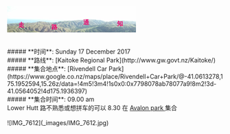 ![skyline](_images/skyline2.png)

<br/>
##### **时间**: Sunday 17 December 2017
<br/>
##### **路线**: [Kaitoke Regional Park](http://www.gw.govt.nz/Kaitoke/)
<br/>
##### **集合地点**: [Rivendell Car Park](https://www.google.co.nz/maps/place/Rivendell+Car+Park/@-41.0613278,175.1952594,15.26z/data=!4m5!3m4!1s0x0:0x7798078ab78077a9!8m2!3d-41.0564052!4d175.1936397)
<br/>
##### **集合时间**: 09.00 am 
<br/>
<div class="alert alert-warning">
Lower Hutt 路不熟悉或想拼车的可以 8.30 在 <a href="https://www.google.co.nz/maps/place/41%C2%B011'40.9%22S+174%C2%B055'57.4%22E/@-41.19468,174.930419,17z/data=!3m1!4b1!4m5!3m4!1s0x0:0x0!8m2!3d-41.19468!4d174.932613"> Avalon park  </a> 集合
</div>
<br/>
![IMG_7612](_images/IMG_7612.jpg)
